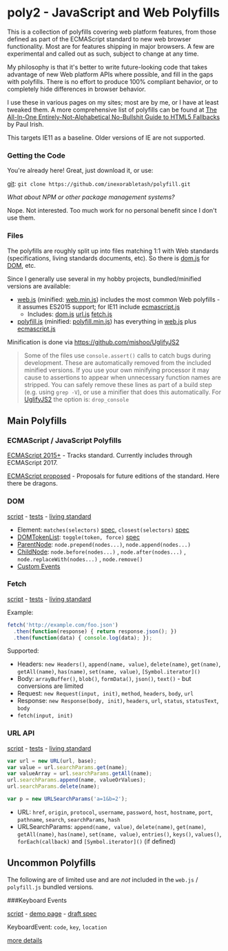 # poly2 - JavaScript and Web Polyfills

This is a collection of polyfills covering web platform features, from those defined as part of the ECMAScript standard to new web browser functionality. Most are for features shipping in major browsers. A few are experimental and called out as such, subject to change at any time.

My philosophy is that it's better to write future-looking code that takes advantage of new Web platform APIs where possible, and fill in the gaps with polyfills. There is no effort to produce 100% compliant behavior, or to completely hide differences in browser behavior.

I use these in various pages on my sites; most are by me, or I have at least tweaked them. A more comprehensive list of polyfills can be found at [The All-In-One Entirely-Not-Alphabetical No-Bullshit Guide to HTML5 Fallbacks](https://github.com/Modernizr/Modernizr/wiki/HTML5-Cross-browser-Polyfills) by Paul Irish.

This targets IE11 as a baseline. Older versions of IE are not supported.

### Getting the Code

You're already here! Great, just download it, or use:

[git](https://git-scm.com/): `git clone https://github.com/inexorabletash/polyfill.git`

_What about NPM or other package management systems?_

Nope. Not interested. Too much work for no personal benefit since I don't use them.

### Files

The polyfills are roughly split up into files matching 1:1 with Web standards (specifications, living standards documents, etc). So there is [dom.js](dom.js) for [DOM](https://dom.spec.whatwg.org), etc.

Since I generally use several in my hobby projects, bundled/minified versions are available:

* [web.js](web.js) (minified: [web.min.js](web.min.js)) includes the most common Web polyfills - it assumes ES2015 support; for IE11 include [ecmascript.js](ecmascript.js)
  * Includes: [dom.js](dom.js) [url.js](url.js) [fetch.js](fetch.js)
* [polyfill.js](polyfill.js) (minified: [polyfill.min.js](polyfill.min.js)) has everything in [web.js](web.js) plus [ecmascript.js](ecmascript.js)

Minification is done via https://github.com/mishoo/UglifyJS2

> Some of the files use `console.assert()` calls to catch bugs during development. These are
> automatically removed from the included minified versions. If you use your own minifying
> processor it may cause to assertions to appear when unnecessary function names are stripped.
> You can safely remove these lines as part of a build step (e.g. using `grep -V`), or use a
> minifier that does this automatically. For [UglifyJS2](https://github.com/mishoo/UglifyJS2)
> the option is: `drop_console`

## Main Polyfills

### ECMAScript / JavaScript Polyfills

[ECMAScript 2015+](ecmascript.md) - Tracks standard. Currently includes through ECMAScript 2017.

[ECMAScript proposed](experimental/es-proposed.md) - Proposals for future editions of the standard. Here there be dragons.


### DOM

[script](dom.js) -
[tests](https://inexorabletash.github.io/polyfill/tests/dom.html) -
[living standard](https://dom.spec.whatwg.org)

* Element: `matches(selectors)` [spec](https://dom.spec.whatwg.org/#dom-element-matches), `closest(selectors)` [spec](https://dom.spec.whatwg.org/#dom-element-closest)
* [DOMTokenList](https://dom.spec.whatwg.org/#interface-domtokenlist): `toggle(token, force)` [spec](https://dom.spec.whatwg.org/#dom-domtokenlist-toggle)
* [ParentNode](https://dom.spec.whatwg.org/#interface-parentnode): `node.prepend(nodes...)`, `node.append(nodes...)`
* [ChildNode](https://dom.spec.whatwg.org/#interface-childnode): `node.before(nodes...)` , `node.after(nodes...)` , `node.replaceWith(nodes...)` , `node.remove()`
* [Custom Events](https://developer.mozilla.org/en-US/docs/Web/API/CustomEvent/CustomEvent)

### Fetch

[script](fetch.js) -
[tests](https://inexorabletash.github.io/polyfill/tests/fetch.html) -
[living standard](https://fetch.spec.whatwg.org)

Example:

```js
fetch('http://example.com/foo.json')
  .then(function(response) { return response.json(); })
  .then(function(data) { console.log(data); });
```

Supported:
* Headers: `new Headers()`, `append(name, value)`, `delete(name)`, `get(name)`, `getAll(name)`, `has(name)`, `set(name, value)`, `[Symbol.iterator]()`
* Body: `arrayBuffer()`, `blob()`, `formData()`, `json()`, `text()` - but conversions are limited
* Request: `new Request(input, init)`, `method`, `headers`, `body`, `url`
* Response: `new Response(body, init)`, `headers`, `url`, `status`, `statusText`, `body`
* `fetch(input, init)`


### URL API

[script](url.js) -
[tests](https://inexorabletash.github.io/polyfill/tests/url.html) -
[living standard](https://url.spec.whatwg.org/)

```javascript
var url = new URL(url, base);
var value = url.searchParams.get(name);
var valueArray = url.searchParams.getAll(name);
url.searchParams.append(name, valueOrValues);
url.searchParams.delete(name);

var p = new URLSearchParams('a=1&b=2');
```

* URL: `href`, `origin`, `protocol`, `username`, `password`, `host`, `hostname`, `port`, `pathname`, `search`, `searchParams`, `hash`
* URLSearchParams: `append(name, value)`, `delete(name)`, `get(name)`, `getAll(name)`, `has(name)`, `set(name, value)`, `entries()`, `keys()`, `values()`, `forEach(callback)` and `[Symbol.iterator]()` (if defined)


## Uncommon Polyfills

The following are of limited use and are *not* included in the `web.js` / `polyfill.js` bundled versions.

###Keyboard Events

[script](keyboard.js) -
[demo page](https://inexorabletash.github.io/polyfill/demos/keyboard.html) -
[draft spec](https://w3c.github.io/uievents/)

KeyboardEvent: `code`, `key`, `location`

[more details](keyboard.md)
